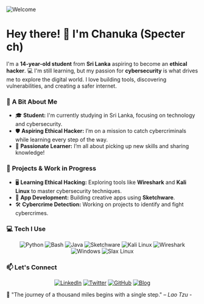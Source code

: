 



![Welcome](https://media.giphy.com/media/xT9IgzoKnwFNmISR8I/giphy.gif)

# Hey there! 👋 I'm **Chanuka** (Specter ch)

I'm a **14-year-old student** from **Sri Lanka** aspiring to become an **ethical hacker**. 💻 I'm still learning, but my passion for **cybersecurity** is what drives me to explore the digital world. I love building tools, discovering vulnerabilities, and creating a safer internet.



### 🌱 **A Bit About Me**
- 🎓 **Student:** I'm currently studying in Sri Lanka, focusing on technology and cybersecurity.
- 🛡️ **Aspiring Ethical Hacker:** I’m on a mission to catch cybercriminals while learning every step of the way.
- 🌟 **Passionate Learner:** I’m all about picking up new skills and sharing knowledge!



### 🔭 **Projects & Work in Progress**
- 🖥️ **Learning Ethical Hacking:** Exploring tools like **Wireshark** and **Kali Linux** to master cybersecurity techniques.
- 📱 **App Development:** Building creative apps using **Sketchware**.
- 🛠️ **Cybercrime Detection:** Working on projects to identify and fight cybercrimes.



### 💻 **Tech I Use**

<div align="center">

  ![Python](https://img.shields.io/badge/Python-3776AB?style=for-the-badge&logo=python&logoColor=white)
  ![Bash](https://img.shields.io/badge/Bash-4EAA25?style=for-the-badge&logo=gnubash&logoColor=white)
  ![Java](https://img.shields.io/badge/Java-007396?style=for-the-badge&logo=java&logoColor=white)
  ![Sketchware](https://img.shields.io/badge/Sketchware-FF7200?style=for-the-badge)
  ![Kali Linux](https://img.shields.io/badge/Kali_Linux-557C94?style=for-the-badge&logo=kalilinux&logoColor=white)
  ![Wireshark](https://img.shields.io/badge/Wireshark-1679A7?style=for-the-badge&logo=wireshark&logoColor=white)
  ![Windows](https://img.shields.io/badge/Windows-0078D6?style=for-the-badge&logo=windows&logoColor=white)
  ![Slax Linux](https://img.shields.io/badge/Slax_Linux-3F0F8D?style=for-the-badge&logo=linux&logoColor=white)
  
</div>



### 📫 **Let's Connect**

<div align="center">

  [![LinkedIn](https://img.shields.io/badge/LinkedIn-0A66C2?style=for-the-badge&logo=linkedin&logoColor=white)](#) 
  [![Twitter](https://img.shields.io/badge/Twitter-1DA1F2?style=for-the-badge&logo=twitter&logoColor=white)](#)
  [![GitHub](https://img.shields.io/badge/GitHub-181717?style=for-the-badge&logo=github&logoColor=white)](https://github.com/yourusername)
  [![Blog](https://img.shields.io/badge/Blog-FD3A5C?style=for-the-badge&logo=blogger&logoColor=white)](#)

</div>



🌠 "The journey of a thousand miles begins with a single step." – *Lao Tzu* -
